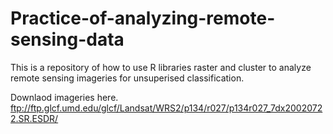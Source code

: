 # Practice-of-analyzing-remote-sensing-data

This is a repository of how to use R libraries raster and cluster to analyze remote sensing imageries for unsuperised classification.

Downlaod imageries here. ftp://ftp.glcf.umd.edu/glcf/Landsat/WRS2/p134/r027/p134r027_7dx20020722.SR.ESDR/

